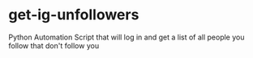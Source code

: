 # get-ig-unfollowers
Python Automation Script that will log in and get a list of all people you follow that don't follow you
